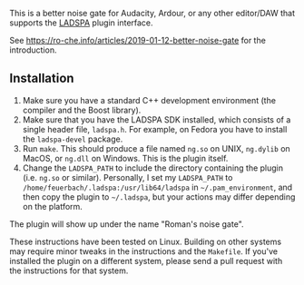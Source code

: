 This is a better noise gate for Audacity, Ardour, or any other editor/DAW that supports the
[LADSPA](https://www.ladspa.org/) plugin interface.

See <https://ro-che.info/articles/2019-01-12-better-noise-gate> for the
introduction.

## Installation

1. Make sure you have a standard C++ development environment (the compiler and
   the Boost library).
1. Make sure that you have the LADSPA SDK installed, which consists of a single
   header file, `ladspa.h`. For example, on Fedora you have to install the
   `ladspa-devel` package.
1. Run `make`. This should produce a file named `ng.so` on UNIX, `ng.dylib` on
   MacOS, or `ng.dll` on Windows. This is the plugin itself.
1. Change the `LADSPA_PATH` to include the directory containing the plugin (i.e.
   `ng.so` or similar). Personally, I set my `LADSPA_PATH` to
   `/home/feuerbach/.ladspa:/usr/lib64/ladspa` in `~/.pam_environment`, and then
   copy the plugin to `~/.ladspa`, but your actions may differ depending on the
   platform.

The plugin will show up under the name "Roman's noise gate".

These instructions have been tested on Linux. Building on other systems
may require minor tweaks in the instructions and the `Makefile`. If you've
installed the plugin on a different system, please send a pull request with the
instructions for that system.
